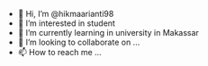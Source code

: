 - 👋 Hi, I’m @hikmaarianti98
- 👀 I’m interested in student
- 🌱 I’m currently learning in university in Makassar
- 💞️ I’m looking to collaborate on ...
- 📫 How to reach me ...

<!---
hikmaarianti98/hikmaarianti98 is a ✨ special ✨ repository because its `README.md` (this file) appears on your GitHub profile.
You can click the Preview link to take a look at your changes.
--->

